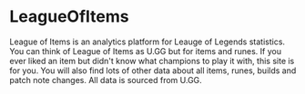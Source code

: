 # LeagueOfItems
League of Items is an analytics platform for Leauge of Legends statistics.
You can think of League of Items as U.GG but for items and runes.
If you ever liked an item but didn't know what champions to play it with, this site is for you. You will also find lots of other data about all items, runes, builds and patch note changes. All data is sourced from U.GG. 
